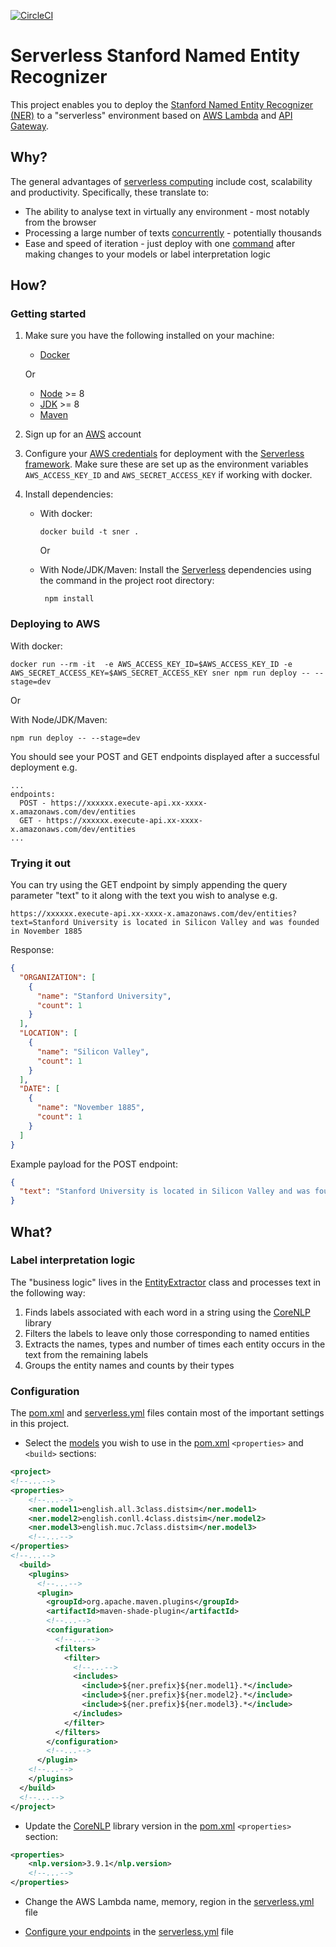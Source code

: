 [![CircleCI](https://circleci.com/gh/djabry/sner.svg?style=svg)](https://circleci.com/gh/djabry/sner)
# Serverless Stanford Named Entity Recognizer
This project enables you to deploy the [Stanford Named Entity Recognizer (NER)](https://nlp.stanford.edu/software/CRF-NER.shtml) to a "serverless" environment based on [AWS Lambda](https://aws.amazon.com/lambda/) and [API Gateway](https://aws.amazon.com/api-gateway/).

## Why?
The general advantages of [serverless computing](https://en.wikipedia.org/wiki/Serverless_computing) include cost, scalability and productivity. Specifically, these translate to:
* The ability to analyse text in virtually any environment - most notably from the browser
* Processing a large number of texts [concurrently](https://docs.aws.amazon.com/lambda/latest/dg/concurrent-executions.html) - potentially thousands
* Ease and speed of iteration - just deploy with one [command](#Deploying-to-AWS) after making changes to your models or label interpretation logic

## How?
### Getting started
1. Make sure you have the following installed on your machine:

    * [Docker](https://docs.docker.com/install/)

    Or
    
    * [Node](https://nodejs.org/en/) >= 8
    * [JDK](http://www.oracle.com/technetwork/java/javase/downloads/jdk8-downloads-2133151.html) >= 8
    * [Maven](https://maven.apache.org/what-is-maven.html)   

2. Sign up for an [AWS](https://aws.amazon.com/) account

3. Configure your [AWS credentials](https://serverless.com/framework/docs/providers/aws/guide/credentials/) for deployment with the [Serverless framework](https://serverless.com/). Make sure these are set up as the environment variables `AWS_ACCESS_KEY_ID` and `AWS_SECRET_ACCESS_KEY` if working with docker.

4. Install dependencies: 
    * With docker:
        ```docker
        docker build -t sner .
        ```
          
        Or 
    
    * With Node/JDK/Maven: Install the [Serverless](https://serverless.com/) dependencies using the command in the project root directory: 
       ```
        npm install
       ```

### Deploying to AWS

With docker:

```
docker run --rm -it  -e AWS_ACCESS_KEY_ID=$AWS_ACCESS_KEY_ID -e AWS_SECRET_ACCESS_KEY=$AWS_SECRET_ACCESS_KEY sner npm run deploy -- --stage=dev
``` 

Or 

With Node/JDK/Maven:

```
npm run deploy -- --stage=dev
``` 

You should see your POST and GET endpoints displayed after a successful deployment e.g.
```
...
endpoints:
  POST - https://xxxxxx.execute-api.xx-xxxx-x.amazonaws.com/dev/entities
  GET - https://xxxxxx.execute-api.xx-xxxx-x.amazonaws.com/dev/entities
...
```

### Trying it out
You can try using the GET endpoint by simply appending the query parameter "text" to it along with the text you wish to analyse e.g.

```
https://xxxxxx.execute-api.xx-xxxx-x.amazonaws.com/dev/entities?text=Stanford University is located in Silicon Valley and was founded in November 1885
```
Response:
```json
{
  "ORGANIZATION": [
    {
      "name": "Stanford University",
      "count": 1
    }
  ],
  "LOCATION": [
    {
      "name": "Silicon Valley",
      "count": 1
    }
  ],
  "DATE": [
    {
      "name": "November 1885",
      "count": 1
    }
  ]
}
```

Example payload for the POST endpoint:
```json
{
  "text": "Stanford University is located in Silicon Valley and was founded in November 1885"
}
```

## What?
### Label interpretation logic
The "business logic" lives in the [EntityExtractor](src/main/java/com/github/djabry/sner/EntityExtractor.java) class and processes text in the following way:

1. Finds labels associated with each word in a string using the [CoreNLP](https://stanfordnlp.github.io/CoreNLP/) library
2. Filters the labels to leave only those corresponding to named entities 
3. Extracts the names, types and number of times each entity occurs in the text from the remaining labels
4. Groups the entity names and counts by their types

### Configuration
The [pom.xml](pom.xml) and [serverless.yml](serverless.yml) files contain most of the important settings in this project.

* Select the [models](https://nlp.stanford.edu/software/CRF-NER.shtml#Models) you wish to use in the [pom.xml](pom.xml) `<properties>` and `<build>` sections:

```xml
<project>
<!--...-->
<properties>
    <!--...-->
    <ner.model1>english.all.3class.distsim</ner.model1>
    <ner.model2>english.conll.4class.distsim</ner.model2>
    <ner.model3>english.muc.7class.distsim</ner.model3>
    <!--...-->
</properties>
<!--...-->
  <build>
    <plugins>
      <!--...-->
      <plugin>
        <groupId>org.apache.maven.plugins</groupId>
        <artifactId>maven-shade-plugin</artifactId>
        <!--...-->
        <configuration>
          <!--...-->
          <filters>
            <filter>
              <!--...-->
              <includes>
                <include>${ner.prefix}${ner.model1}.*</include>
                <include>${ner.prefix}${ner.model2}.*</include>
                <include>${ner.prefix}${ner.model3}.*</include>
              </includes>
            </filter>
          </filters>
        </configuration>
        <!--...-->
      </plugin>
    <!--...-->
    </plugins>
  </build>
  <!--...-->
</project>


```

* Update the [CoreNLP](https://stanfordnlp.github.io/CoreNLP/) library version in the [pom.xml](pom.xml) `<properties>` section:
```xml
<properties>
    <nlp.version>3.9.1</nlp.version>
    <!--...-->
</properties>
```

* Change the AWS Lambda name, memory, region in the [serverless.yml](serverless.yml) file

* [Configure your endpoints](https://serverless.com/framework/docs/providers/aws/events/apigateway/) in the [serverless.yml](serverless.yml) file 
